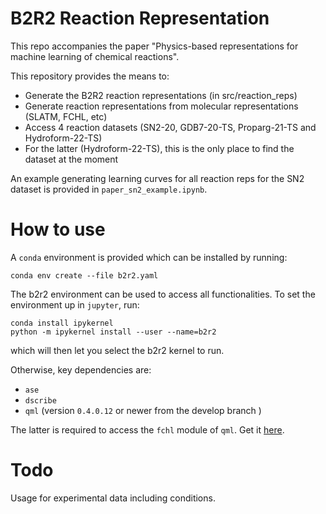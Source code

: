 # B2R2 Reaction Representation

This repo accompanies the paper "Physics-based representations for machine learning of chemical reactions".

This repository provides the means to:
- Generate the B2R2 reaction representations (in src/reaction_reps)
- Generate reaction representations from molecular representations (SLATM, FCHL, etc)
- Access 4 reaction datasets (SN2-20, GDB7-20-TS, Proparg-21-TS and Hydroform-22-TS)
- For the latter (Hydroform-22-TS), this is the only place to find the dataset at the moment

An example generating learning curves for all reaction reps for the SN2 dataset is provided in `paper_sn2_example.ipynb`. 


# How to use

A `conda` environment is provided which can be installed by running:

```conda env create --file b2r2.yaml```

The b2r2 environment can be used to access all functionalities. To set the environment up in `jupyter`, run:

```
conda install ipykernel
python -m ipykernel install --user --name=b2r2
```

which will then let you select the b2r2 kernel to run.

Otherwise, key dependencies are:
- `ase`
- `dscribe`
- `qml` (version  `0.4.0.12` or newer from the develop branch )

The latter is required to access the `fchl` module of `qml`. Get it [here](https://github.com/qmlcode/qml/tree/develop). 


# Todo

Usage for experimental data including conditions.
